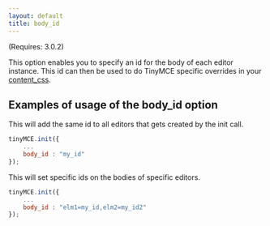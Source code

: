 ```yaml
---
layout: default
title: body_id
---
```


(Requires: 3.0.2)

This option enables you to specify an id for the body of each editor instance. This id can then be used to do TinyMCE specific overrides in your [content_css](https://www.tinymce.com/docs-3x/reference/configuration/Configuration3x@content_css/).

## Examples of usage of the body_id option

This will add the same id to all editors that gets created by the init call.

```js
tinyMCE.init({
	...
	body_id : "my_id"
});
```

This will set specific ids on the bodies of specific editors.

```js
tinyMCE.init({
	...
	body_id : "elm1=my_id,elm2=my_id2"
});
```
